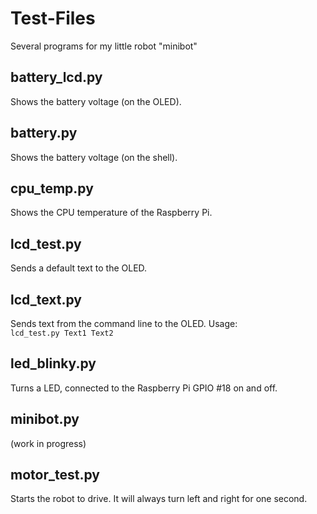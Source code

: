 # Test-Files
Several programs for my little robot "minibot"

## battery_lcd.py
Shows the battery voltage (on the OLED).

## battery.py
Shows the battery voltage (on the shell).

## cpu_temp.py
Shows the CPU temperature of the Raspberry Pi.

## lcd_test.py
Sends a default text to the OLED.

## lcd_text.py
Sends text from the command line to the OLED. Usage:  
<code>lcd_test.py Text1 Text2</code>

## led_blinky.py
Turns a LED, connected to the Raspberry Pi GPIO #18 on and off.

## minibot.py
(work in progress)

## motor_test.py
Starts the robot to drive. It will always turn left and right for one second.
